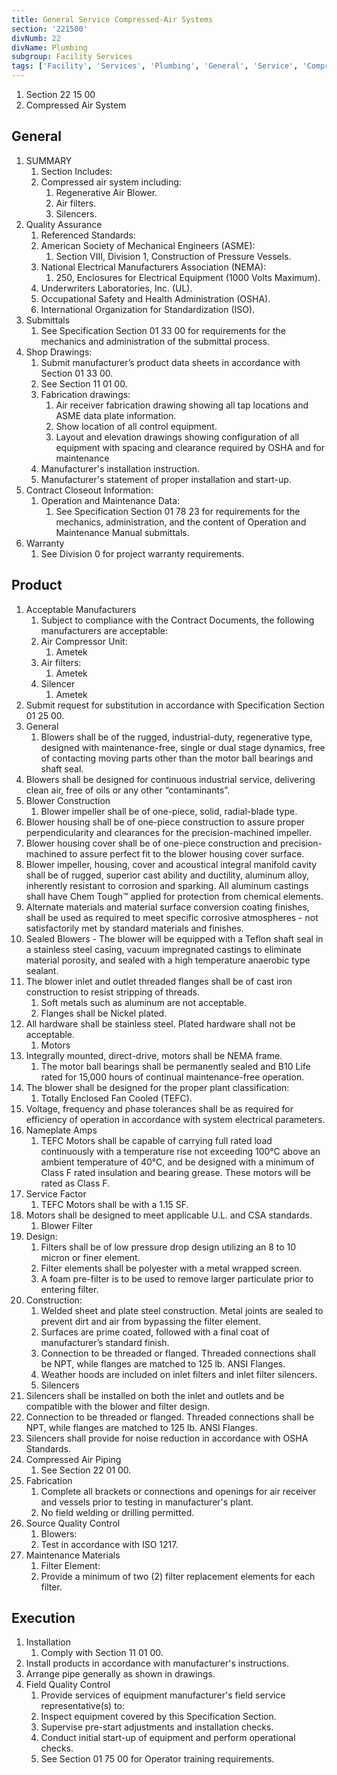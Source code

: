 ```yaml
---
title: General Service Compressed-Air Systems
section: '221500'
divNumb: 22
divName: Plumbing
subgroup: Facility Services
tags: ['Facility', 'Services', 'Plumbing', 'General', 'Service', 'Compressed-Air', 'Systems']
---
```


   1. Section 22 15 00
   1. Compressed Air System

## General

1. SUMMARY
   1. Section Includes:
	1. Compressed air system including:
		1. Regenerative Air Blower.
		2. Air filters.
		3. Silencers.
2. Quality Assurance
   1. Referenced Standards:
	1. American Society of Mechanical Engineers (ASME):
		1. Section VIII, Division 1, Construction of Pressure Vessels.
	2. National Electrical Manufacturers Association (NEMA):
		1. 250, Enclosures for Electrical Equipment (1000 Volts Maximum).
	3. Underwriters Laboratories, Inc. (UL).
	4. Occupational Safety and Health Administration (OSHA).
	5. International Organization for Standardization (ISO).
3. Submittals
   1. See Specification Section 01 33 00 for requirements for the mechanics and administration of the submittal process.
2. Shop Drawings:
	1. Submit manufacturer’s product data sheets in accordance with Section 01 33 00.
	2. See Section 11 01 00.
	3. Fabrication drawings:
		1. Air receiver fabrication drawing showing all tap locations and ASME data plate information.
		2. Show location of all control equipment.
		3. Layout and elevation drawings showing configuration of all equipment with spacing and clearance required by OSHA and for maintenance
	4. Manufacturer's installation instruction.
	5. Manufacturer's statement of proper installation and start-up.
3. Contract Closeout Information:
	1. Operation and Maintenance Data:
		1. See Specification Section 01 78 23 for requirements for the mechanics, administration, and the content of Operation and Maintenance Manual submittals.
4. Warranty
   1. See Division 0 for project warranty requirements.
## Product
1. Acceptable Manufacturers
   1. Subject to compliance with the Contract Documents, the following manufacturers are acceptable:
	1. Air Compressor Unit:
		1. Ametek
	2. Air filters:
		1. Ametek
	3. Silencer
		1. Ametek
2. Submit request for substitution in accordance with Specification Section 01 25 00.
1. General
   1. Blowers shall be of the rugged, industrial-duty, regenerative type, designed with maintenance-free, single or dual stage dynamics, free of contacting moving parts other than the motor ball bearings and shaft seal.
2. Blowers shall be designed for continuous industrial service, delivering clean air, free of oils or any other “contaminants”.
1. Blower Construction
   1. Blower impeller shall be of one-piece, solid, radial-blade type.
2. Blower housing shall be of one-piece construction to assure proper perpendicularity and clearances for the precision-machined impeller.
3. Blower housing cover shall be of one-piece construction and precision-machined to assure perfect fit to the blower housing cover surface.
4. Blower impeller, housing, cover and acoustical integral manifold cavity shall be of rugged, superior cast ability and ductility, aluminum alloy, inherently resistant to corrosion and sparking. All aluminum castings shall have Chem Tough™ applied for protection from chemical elements.
5. Alternate materials and material surface conversion coating finishes, shall be used as required to meet specific corrosive atmospheres - not satisfactorily met by standard materials and finishes.
6. Sealed Blowers - The blower will be equipped with a Teflon shaft seal in a stainless steel casing, vacuum impregnated castings to eliminate material porosity, and sealed with a high temperature anaerobic type sealant.
7. The blower inlet and outlet threaded flanges shall be of cast iron construction to resist stripping of threads.
	1. Soft metals such as aluminum are not acceptable.
	2. Flanges shall be Nickel plated.
8. All hardware shall be stainless steel. Plated hardware shall not be acceptable.
	1. Motors
9. Integrally mounted, direct-drive, motors shall be NEMA frame.
	1. The motor ball bearings shall be permanently sealed and B10 Life rated for 15,000 hours of continual maintenance-free operation.
10. The blower shall be designed for the proper plant classification:
	1. Totally Enclosed Fan Cooled (TEFC).
11. Voltage, frequency and phase tolerances shall be as required for efficiency of operation in accordance with system electrical parameters.
12. Nameplate Amps
	1. TEFC Motors shall be capable of carrying full rated load continuously with a temperature rise not exceeding 100°C above an ambient temperature of 40°C, and be designed with a minimum of Class F rated insulation and bearing grease. These motors will be rated as Class F.
13. Service Factor
	1. TEFC Motors shall be with a 1.15 SF.
14. Motors shall be designed to meet applicable U.L. and CSA standards.
	1. Blower Filter
15. Design:
	1. Filters shall be of low pressure drop design utilizing an 8 to 10 micron or finer element.
	2. Filter elements shall be polyester with a metal wrapped screen.
	3. A foam pre-filter is to be used to remove larger particulate prior to entering filter.
16. Construction:
	1. Welded sheet and plate steel construction. Metal joints are sealed to prevent dirt and air from bypassing the filter element.
	2. Surfaces are prime coated, followed with a final coat of manufacturer’s standard finish.
	3. Connection to be threaded or flanged. Threaded connections shall be NPT, while flanges are matched to 125 lb. ANSI Flanges.
	4. Weather hoods are included on inlet filters and inlet filter silencers.
	5. Silencers
17. Silencers shall be installed on both the inlet and outlets and be compatible with the blower and filter design.
18. Connection to be threaded or flanged. Threaded connections shall be NPT, while flanges are matched to 125 lb. ANSI Flanges.
19. Silencers shall provide for noise reduction in accordance with OSHA Standards.
1. Compressed Air Piping
   1. See Section 22 01 00.
1. Fabrication
   1. Complete all brackets or connections and openings for air receiver and vessels prior to testing in manufacturer's plant.
	1. No field welding or drilling permitted.
1. Source Quality Control
   1. Blowers:
	1. Test in accordance with ISO 1217.
1. Maintenance Materials
   1. Filter Element:
	1. Provide a minimum of two (2) filter replacement elements for each filter.


## Execution

1. Installation
   1. Comply with Section 11 01 00.
2. Install products in accordance with manufacturer's instructions.
3. Arrange pipe generally as shown in drawings. 
1. Field Quality Control
   1. Provide services of equipment manufacturer's field service representative(s) to:
	1. Inspect equipment covered by this Specification Section.
	2. Supervise pre-start adjustments and installation checks.
	3. Conduct initial start-up of equipment and perform operational checks.
	4. See Section 01 75 00 for Operator training requirements.

